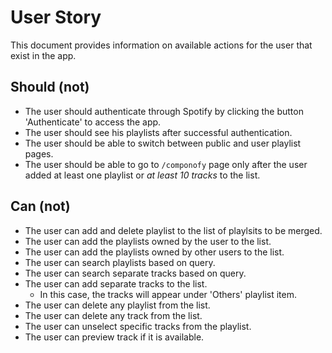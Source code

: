 # User Story

This document provides information on available actions for the user that exist in the app.

## Should (not)

* The user should authenticate through Spotify by clicking the button 'Authenticate' to access the app.
* The user should see his playlists after successful authentication.
* The user should be able to switch between public and user playlist pages.
* The user should be able to go to `/componofy` page only after the user added at least one playlist or *at least 10 tracks* to the list.

## Can (not)

* The user can add and delete playlist to the list of playlsits to be merged.
* The user can add the playlists owned by the user to the list.
* The user can add the playlists owned by other users to the list.
* The user can search playlists based on query.
* The user can search separate tracks based on query.
* The user can add separate tracks to the list.
  * In this case, the tracks will appear under 'Others' playlist item.
* The user can delete any playlist from the list.
* The user can delete any track from the list. 
* The user can unselect specific tracks from the playlist.
* The user can preview track if it is available.